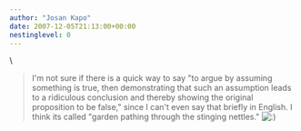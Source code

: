 ```yaml
---
author: "Josan Kapo"
date: 2007-12-05T21:13:00+00:00
nestinglevel: 0
---
```

\
> I'm not sure if there is a quick way to say "to argue by assuming
> something is true, then demonstrating that such an assumption leads to
> a ridiculous conclusion and thereby showing the original proposition
> to be false," since I can't even say that briefly in English.
>I think its called "garden pathing through the stinging nettles." ![:)](images/smilies/icon_e_smile.gif "Smile")
